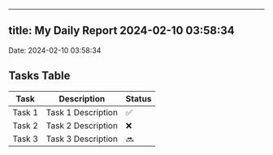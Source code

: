 
---
title: My Daily Report 2024-02-10 03:58:34
---

Date: 2024-02-10 03:58:34

## Tasks Table

| Task | Description | Status |
|------|-------------|--------|
| Task 1 | Task 1 Description | ✅ |
| Task 2 | Task 2 Description | ❌ |
| Task 3 | Task 3 Description | 🔜 |
